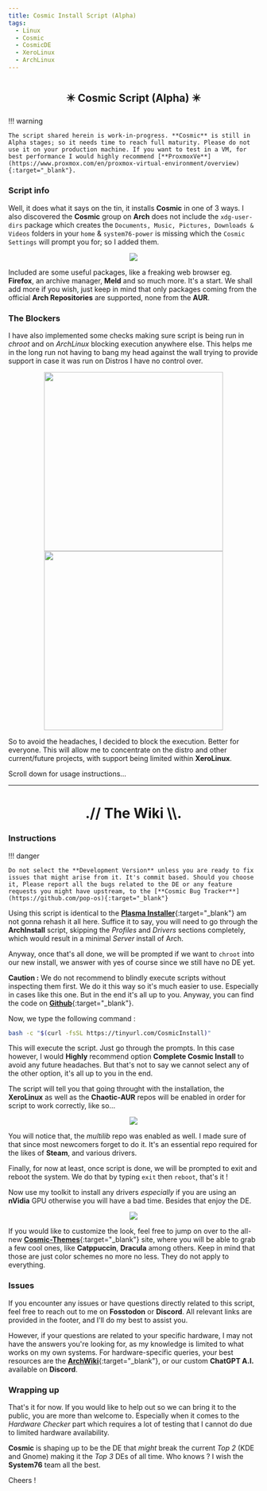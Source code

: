 ```yaml
---
title: Cosmic Install Script (Alpha)
tags:
  - Linux
  - Cosmic
  - CosmicDE
  - XeroLinux
  - ArchLinux
---
```


# <h2 align="center">✴️ Cosmic Script (Alpha) ✴️</h2>

!!! warning

    The script shared herein is work-in-progress. **Cosmic** is still in Alpha stages; so it needs time to reach full maturity. Please do not use it on your production machine. If you want to test in a VM, for best performance I would highly recommend [**ProxmoxVe**](https://www.proxmox.com/en/proxmox-virtual-environment/overview){:target="_blank"}.

### Script info

Well, it does what it says on the tin, it installs **Cosmic** in one of 3 ways. I also discovered the **Cosmic** group on **Arch** does not include the `xdg-user-dirs` package which creates the `Documents, Music, Pictures, Downloads & Videos` folders in your `home` & `system76-power` is missing which the `Cosmic Settings` will prompt you for; so I added them.

<p align="center">
  <img src="https://i.imgur.com/25GmaOr.png">
</p>

Included are some useful packages, like a freaking web browser eg. **Firefox**, an archive manager, **Meld** and so much more. It's a start. We shall add more if you wish, just keep in mind that only packages coming from the official **Arch Repositories** are supported, none from the **AUR**.

### The Blockers

I have also implemented some checks making sure script is being run in *chroot* and on *ArchLinux* blocking execution anywhere else. This helps me in the long run not having to bang my head against the wall trying to provide support in case it was run on Distros I have no control over.

<p align="center">
  <img width="360" src="https://i.imgur.com/JlFRZRd.png">  <img width="360" src="https://i.imgur.com/uNilqW8.png">
</p>

So to avoid the headaches, I decided to block the execution. Better for everyone. This will allow me to concentrate on the distro and other current/future projects, with support being limited within **XeroLinux**.

Scroll down for usage instructions...

------

<h1 align="center">.// The Wiki \\.</h1>

### Instructions

!!! danger

    Do not select the **Development Version** unless you are ready to fix issues that might arise from it. It's commit based. Should you choose it, Please report all the bugs related to the DE or any feature requests you might have upstream, to the [**Cosmic Bug Tracker**](https://github.com/pop-os){:target="_blank"}

Using this script is identical to the [**Plasma Installer**](https://wiki.xerolinux.xyz/plasma/){:target="_blank"} am not gonna rehash it all here. Suffice it to say, you will need to go through the **ArchInstall** script, skipping the *Profiles* and *Drivers* sections completely, which would result in a minimal *Server* install of Arch.

Anyway, once that's all done, we will be prompted if we want to `chroot` into our new install, we answer with yes of course since we still have no DE yet.

**Caution :** We do not recommend to blindly execute scripts without inspecting them first. We do it this way so it's much easier to use. Especially in cases like this one. But in the end it's all up to you. Anyway, you can find the code on [**Github**](https://tinyurl.com/CosmicInstall){:target="_blank"}.

Now, we type the following command :

```Bash
bash -c "$(curl -fsSL https://tinyurl.com/CosmicInstall)"
```

This will execute the script. Just go through the prompts. In this case however, I would **Highly** recommend option **Complete Cosmic Install** to avoid any future headaches. But that's not to say we cannot select any of the other option, it's all up to you in the end.

The script will tell you that going throught with the installation, the **XeroLinux** as well as the **Chaotic-AUR** repos will be enabled in order for script to work correctly, like so...

<p align="center">
  <img src="https://i.imgur.com/Ph3HbCH.png">
</p>

You will notice that, the *multilib* repo was enabled as well. I made sure of that since most newcomers forget to do it. It's an essential repo required for the likes of **Steam**, and various drivers.

Finally, for now at least, once script is done, we will be prompted to exit and reboot the system. We do that by typing `exit` then `reboot`, that's it !

Now use my toolkit to install any drivers *especially* if you are using an **nVidia** GPU otherwise you will have a bad time. Besides that enjoy the DE.

<p align="center">
  <img src="https://i.imgur.com/R8Io5eQ.png">
</p>

If you would like to customize the look, feel free to jump on over to the all-new [**Cosmic-Themes**](https://cosmic-themes.org){:target="_blank"} site, where you will be able to grab a few cool ones, like **Catppuccin**, **Dracula** among others. Keep in mind that those are just color schemes no more no less. They do not apply to everything.

### Issues

If you encounter any issues or have questions directly related to this script, feel free to reach out to me on **Fosstodon** or **Discord**. All relevant links are provided in the footer, and I'll do my best to assist you.

However, if your questions are related to your specific hardware, I may not have the answers you're looking for, as my knowledge is limited to what works on my own systems. For hardware-specific queries, your best resources are the [**ArchWiki**](https://wiki.archlinux.org){:target="_blank"}, or our custom **ChatGPT A.I.** available on **Discord**.

### Wrapping up

That's it for now. If you would like to help out so we can bring it to the public, you are more than welcome to. Especially when it comes to the *Hardware Checker* part which requires a lot of testing that I cannot do due to limited hardware availability.

**Cosmic** is shaping up to be the DE that *might* break the current *Top 2* (KDE and Gnome) making it the *Top 3* DEs of all time. Who knows ? I wish the **System76** team all the best.

Cheers !

